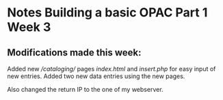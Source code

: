 # Notes Building a basic OPAC Part 1 Week 3
## Modifications made this week:

Added new */cataloging/* pages *index.html* and *insert.php* for easy input of new entries.
Added two new data entries using the new pages.

Also changed the return IP to the one of my webserver.
